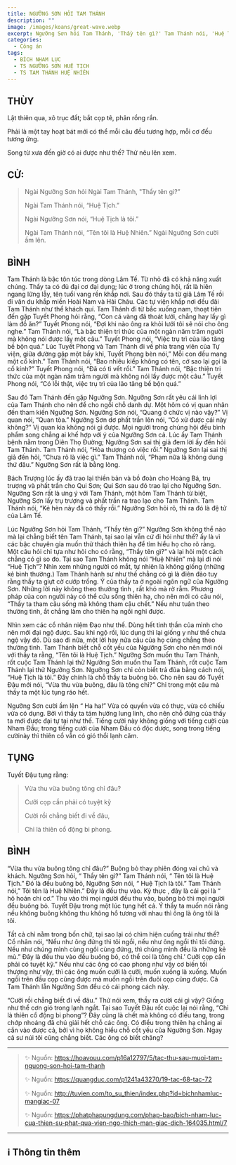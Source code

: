 ```yaml
---
title: NGƯỠNG SƠN HỎI TAM THÁNH
description: ""
image: /images/koans/great-wave.webp
excerpt: Ngưỡng Sơn hỏi Tam Thánh, 'Thầy tên gì?' Tam Thánh nói, 'Huệ Tịch'. Ngưỡng Sơn nói, 'Huệ Tịch là tôi'
categories:
  - Công án
tags:
  - BÍCH NHAM LỤC
  - TS NGƯỠNG SƠN HUỆ TỊCH
  - TS TAM THÁNH HUỆ NHIÊN
---
```


## THÙY

Lật thiên qua, xô trục đất; bắt cọp tê, phân rồng rắn.

Phải là một tay hoạt bát mới có thể mỗi câu đều tương hợp, mỗi cơ đếu tương ứng.

Song từ xưa đến giờ có ai được như thế? Thử nêu lên xem.

## CỬ:

> Ngài Ngưỡng Sơn hỏi Ngài Tam Thánh, "Thầy tên gì?”
>
> Ngài Tam Thánh nói, “Huệ Tịch.”
>
> Ngài Ngưỡng Sơn nói, “Huệ Tịch là tôi.”
>
> Ngài Tam Thánh nói, “Tên tôi là Huệ Nhiên.” Ngài Ngưỡng Sơn cười ầm lên.

## BÌNH

Tam Thánh là bậc tôn túc trong dòng Lâm Tế. Từ nhỏ đã có khả năng xuất chúng. Thầy ta có đủ đại cơ đại dụng; lúc ở trong chúng hội, rất là hiên ngang lững lẫy, tên tuổi vang rền khắp nơi. Sau đó thầy ta từ giã Lâm Tế rồi đi vân du khắp miền Hoài Nam và Hải Châu. Các tự viện khắp nơi đều đãi Tam Thánh như thể khách quí. Tam Thánh đi từ bắc xuống nam, thoạt tiên đến gặp Tuyết Phong hỏi rằng, “Con cá vàng đã thoát lưới, chẳng hay lấy gì làm đồ ăn?” Tuyết Phong nói, “Đợi khi nào ông ra khỏi lưới tôi sẽ nói cho ông nghe.” Tam Thánh nói, “Là bậc thiện tri thức của một ngàn năm trăm người mà không nói được lấy một câu.” Tuyết Phong nói, “Việc trụ trì của lão tăng bề bộn quá.” Lúc Tuyết Phong và Tam Thánh đi về phía trang viên của Tự viện, giữa đường gặp một bầy khỉ, Tuyết Phong bèn nói,” Mỗi con đều mang một cổ kính.” Tam Thánh nói, “Bao nhiêu kiếp không có tên, cớ sao lại gọi là cổ kính?” Tuyết Phong nói, “Đã có tì vết rồi.” Tam Thánh nói, “Bậc thiện tri thức của một ngàn năm trăm người mà không nói lấy được một câu.” Tuyết Phong nói, “Có lỗi thật, việc trụ trì của lão tăng bề bộn quá.”

Sau đó Tam Thánh đến gặp Ngưỡng Sơn. Ngưỡng Sơn rất yêu cái linh lợi của Tam Thánh cho nên để cho ngồi chỗ danh dự. Một hôm có vị quan nhân đến tham kiến Ngưỡng Sơn. Ngưỡng Sơn nói, “Quang ở chức vị nào vậy?” Vị quan nói, “Quan tòa.” Ngưỡng Sơn dơ phất trần lên nói, “Có xử được cái này không?” Vị quan kia không nói gì được. Mọi người trong chúng hội đều bình phẩm song chẳng ai khế hợp với ý của Ngưỡng Sơn cả. Lúc ấy Tam Thánh bệnh nằm trong Diên Thọ Đường; Ngưỡng Sơn sai thị giả đem lời ấy đến hỏi Tam Thánh. Tam Thánh nói, “Hòa thượng có việc rồi.” Ngưỡng Sơn lại sai thị giả đến hỏi, “Chưa rỏ là việc gì.” Tam Thánh nói, “Phạm nữa là không dung thứ đâu.” Ngưỡng Sơn rất là bằng lòng.

Bách Trượng lúc ấy đã trao lại thiền bản và bồ đoàn cho Hoàng Bá, trụ trượng và phất trần cho Qui Sơn; Qui Sơn sau đó trao lại cho Ngưỡng Sơn. Ngưỡng Sơn rất là ưng ý với Tam Thánh, một hôm Tam Thánh từ biệt, Ngưỡng Sơn lấy trụ trượng và phất trần ra trao lạo cho Tam Thánh. Tam Thánh nói, “Kẻ hèn này đã có thầy rồi.” Ngưỡng Sơn hỏi rõ, thì ra đó là đệ tử của Lâm Tế.

Lúc Ngưỡng Sơn hỏi Tam Thánh, “Thầy tên gì?” Ngưỡng Sơn không thể nào mà lại chẳng biết tên Tam Thánh, tại sao lại vẫn cứ đi hỏi như thế? ấy là vì các bậc chuyên gia muốn thử thách thiên hạ để tìm hiểu họ cho rõ ràng. Một câu hỏi chỉ tựa như hỏi cho có rằng, “Thầy tên gì?” và lại hỏi một cách chẳng có gì so đo. Tại sao Tam Thánh không nói “Huệ Nhiên” mà lại đi nói “Huệ Tịch”? Nhìn xem những người có mắt, tự nhiên là không giống (những kẻ bình thường.) Tam Thánh hành sư như thế chẳng có gì là điên đảo tuy rằng thầy ta giựt cờ cướp trống. Ý của thầy ta ở ngoài ngôn ngữ của Ngưỡng Sơn. Những lời này không theo thường tình , rất khó mà rờ rẫm. Phương pháp của con người này có thể cứu sống thiên hạ, cho nên mới có câu nói, “Thầy ta tham câu sống mà không tham câu chết.” Nếu như tuân theo thường tình, ắt chẳng làm cho thiên hạ ngồi nghỉ được.

Nhìn xem các cổ nhân niệm Đạo như thế. Dùng hết tinh thần của mình cho nên mới đại ngộ được. Sau khi ngộ rồi, lúc dụng thì lại giống y như thể chưa ngộ vậy đó. Dù sao đi nữa, một lời hay nửa câu của họ cũng chẳng theo thường tình. Tam Thánh biết chỗ cốt yếu của Ngưỡng Sơn cho nên mới nói với thầy ta rằng, “Tên tôi là Huệ Tịch.” Ngưỡng Sơn muốn thu Tam Thánh, rốt cuộc Tam Thánh lại thử Ngưỡng Sơn muốn thu Tam Thánh, rốt cuộc Tam Thánh lại thử Ngưỡng Sơn. Ngưỡng Sơn chỉ còn biết trả đũa bằng cách nói, “Huệ Tịch là tôi.” Đây chính là chỗ thầy ta buông bỏ. Cho nên sau đó Tuyết Đậu mới nói, “Vừa thu vừa buông, đâu là tông chỉ?” Chỉ trong một câu mà thầy ta một lúc tụng ráo hết.

Ngưỡng Sơn cười ầm lên “ Ha ha!” Vừa có quyền vừa có thực, vừa có chiếu vừa có dụng. Bởi vì thầy ta tám hướng lung linh, cho nên chỗ đứng của thầy ta mới được đại tự tại như thế. Tiếng cười này không giống với tiếng cười của Nham Đầu; trong tiếng cười của Nham Đầu có độc dược, song trong tiếng cườinày thì thiên cổ vẫn có gió thổi lạnh căm.

## TỤNG

Tuyết Đậu tụng rằng:

> Vừa thu vừa buông tông chỉ đâu?
>
> Cưỡi cọp cần phải có tuyệt kỹ
>
> Cười rồi chẳng biết đi về đâu,
>
> Chỉ là thiên cổ động bi phong.

## BÌNH

“Vừa thu vừa buông tông chỉ đâu?” Buông bỏ thay phiên đóng vai chủ và khách. Ngưỡng Sơn hỏi, “ Thầy tên gì?” Tam Thánh nói, “ Tên tôi là Huệ Tịch.” Đó là đều buông bỏ, Ngưỡng Sơn nói, “ Huệ Tịch là tôi.” Tam Thánh nói,” Tôi tên là Huệ Nhiên.” Đây là đều thu vào. Kỳ thực , đây là cái gọi là “ hô hoán chi cơ.” Thu vào thì mọi người đều thu vào, buông bỏ thì mọi người đều buông bỏ. Tuyết Đậu trong một lúc tụng hết cả. Ý thầy ta muốn nói rằng nếu không buông không thu không hổ tương với nhau thì ông là ông tôi là tôi.

Tất cả chỉ nằm trong bốn chữ, tại sao lại có chìm hiện cuống trải như thế? Cổ nhân nói, “Nếu như ông đứng thì tôi ngồi, nếu như ông ngồi thì tôi đứng. Nếu như chúng mình cùng ngồi cùng đứng, thì chúng mình đều là những kẻ mù.” Đây là đều thu vào đều buông bỏ, có thể coi là tông chỉ.’ Cưỡi cọp cần phải có tuyệt kỹ.” Nếu như các ông có cao phong như vậy cơ biến tối thượng như vậy, thì các ông muốn cưỡi là cưỡi, muốn xuống là xuống. Muốn ngồi trên đầu cọp cũng được mà muốn ngồi trên đuôi cọp cũng được. Cả Tam Thánh lẫn Ngưỡng Sơn đều có cái phong cách này.

“Cưỡi rồi chẳng biết đi về đâu.” Thử nói xem, thầy ra cười cái gì vậy? Giống như thể cơn gió trong lạnh ngắt. Tại sao Tuyết Đậu rốt cuộc lại nói rằng, “Chỉ là thiên cổ động bi phong”? Đây cũng là chết mà không có điếu tang, trong chớp nhoáng đã chú giải hết chỗ các ông. Có điều trong thiên hạ chẳng ai cắn vào được cả, bởi vì họ không hiểu chỗ cốt yếu của Ngưỡng Sơn. Ngay cả sư núi tôi cũng chẳng biết. Các ông có biết chăng?

<hr class="blog-rule" />

> ✨ Nguồn: https://hoavouu.com/p16a12797/5/tac-thu-sau-muoi-tam-nguong-son-hoi-tam-thanh
>
> ✨ Nguồn: https://quangduc.com/p1241a43270/19-tac-68-tac-72
>
> ✨ Nguồn: http://tuvien.com/to_su_thien/index.php?id=bichnhamluc-mangiac-07
>
> ✨ Nguồn: https://phatphapungdung.com/phap-bao/bich-nham-luc-cua-thien-su-phat-qua-vien-ngo-thich-man-giac-dich-164035.html/7

<hr class="blog-rule" />

## ℹ️ Thông tin thêm

[^1]: ⭐️ <a href="/masters/ts-nguong-son-hue-tich/" target="_blank">TS NGƯỠNG SƠN HUỆ TỊCH</a>

[^2]: ⭐️ <a href="/masters/ts-tam-thanh-hue-nhien/" target="_blank">TS TAM THÁNH HUỆ NHIÊN</a>
